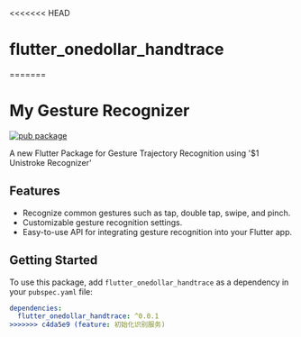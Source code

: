 <<<<<<< HEAD
# flutter_onedollar_handtrace
=======
# My Gesture Recognizer

[![pub package](https://img.shields.io/pub/v/flutter_onedollar_handtrace.svg)](https://pub.dev/packages/flutter_onedollar_handtrace)

A new Flutter Package for Gesture Trajectory Recognition using '$1 Unistroke Recognizer'

## Features

- Recognize common gestures such as tap, double tap, swipe, and pinch.
- Customizable gesture recognition settings.
- Easy-to-use API for integrating gesture recognition into your Flutter app.

## Getting Started

To use this package, add `flutter_onedollar_handtrace` as a dependency in your `pubspec.yaml` file:

```yaml
dependencies:
  flutter_onedollar_handtrace: ^0.0.1
>>>>>>> c4da5e9 (feature: 初始化识别服务)

